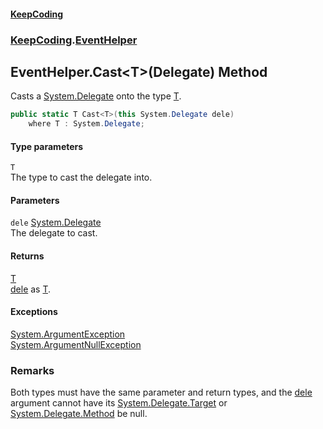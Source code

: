 #### [KeepCoding](index.md 'index')
### [KeepCoding](KeepCoding.md 'KeepCoding').[EventHelper](KeepCoding_EventHelper.md 'KeepCoding.EventHelper')
## EventHelper.Cast&lt;T&gt;(Delegate) Method
Casts a [System.Delegate](https://docs.microsoft.com/en-us/dotnet/api/System.Delegate 'System.Delegate') onto the type [T](KeepCoding_EventHelper_Cast_T_(System_Delegate).md#KeepCoding_EventHelper_Cast_T_(System_Delegate)_T 'KeepCoding.EventHelper.Cast&lt;T&gt;(System.Delegate).T').  
```csharp
public static T Cast<T>(this System.Delegate dele)
    where T : System.Delegate;
```
#### Type parameters
<a name='KeepCoding_EventHelper_Cast_T_(System_Delegate)_T'></a>
`T`  
The type to cast the delegate into.
  
#### Parameters
<a name='KeepCoding_EventHelper_Cast_T_(System_Delegate)_dele'></a>
`dele` [System.Delegate](https://docs.microsoft.com/en-us/dotnet/api/System.Delegate 'System.Delegate')  
The delegate to cast.
  
#### Returns
[T](KeepCoding_EventHelper_Cast_T_(System_Delegate).md#KeepCoding_EventHelper_Cast_T_(System_Delegate)_T 'KeepCoding.EventHelper.Cast&lt;T&gt;(System.Delegate).T')  
[dele](KeepCoding_EventHelper_Cast_T_(System_Delegate).md#KeepCoding_EventHelper_Cast_T_(System_Delegate)_dele 'KeepCoding.EventHelper.Cast&lt;T&gt;(System.Delegate).dele') as [T](KeepCoding_EventHelper_Cast_T_(System_Delegate).md#KeepCoding_EventHelper_Cast_T_(System_Delegate)_T 'KeepCoding.EventHelper.Cast&lt;T&gt;(System.Delegate).T').
#### Exceptions
[System.ArgumentException](https://docs.microsoft.com/en-us/dotnet/api/System.ArgumentException 'System.ArgumentException')  
[System.ArgumentNullException](https://docs.microsoft.com/en-us/dotnet/api/System.ArgumentNullException 'System.ArgumentNullException')  
### Remarks
Both types must have the same parameter and return types, and the [dele](KeepCoding_EventHelper_Cast_T_(System_Delegate).md#KeepCoding_EventHelper_Cast_T_(System_Delegate)_dele 'KeepCoding.EventHelper.Cast&lt;T&gt;(System.Delegate).dele') argument cannot have its [System.Delegate.Target](https://docs.microsoft.com/en-us/dotnet/api/System.Delegate.Target 'System.Delegate.Target') or [System.Delegate.Method](https://docs.microsoft.com/en-us/dotnet/api/System.Delegate.Method 'System.Delegate.Method') be null.  
